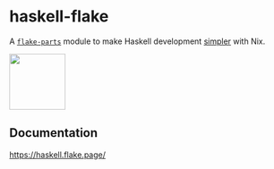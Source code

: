 # haskell-flake

A [`flake-parts`](https://flake.parts/) module to make Haskell development [simpler](https://haskell.flake.page/start#under-the-hood) with Nix.

<img src="./doc/logo.webp" width=100 />

## Documentation

https://haskell.flake.page/
